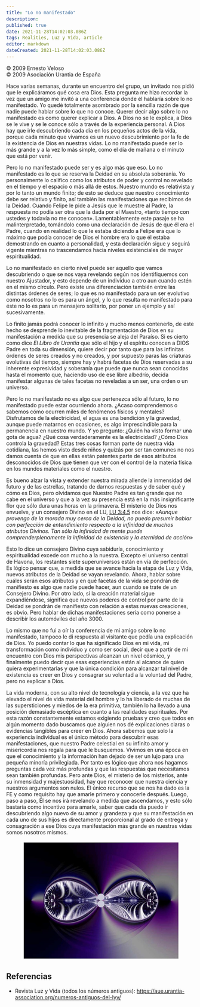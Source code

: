 ```yaml
---
title: "Lo no manifestado"
description: 
published: true
date: 2021-11-28T14:02:03.086Z
tags: Realities, Luz y Vida, article
editor: markdown
dateCreated: 2021-11-28T14:02:03.086Z
---
```


<p class="v-card v-sheet theme--light grey lighten-3 px-2">© 2009 Ernesto Veloso<br>© 2009 Asociación Urantia de España</p>

Hace varias semanas, durante un encuentro del grupo, un invitado nos pidió que le explicáramos qué cosa era Dios. Esta pregunta me hizo recordar la vez que un amigo me invitó a una conferencia donde él hablaría sobre lo no manifestado. Yo quedé totalmente asombrado por la sencilla razón de que nadie puede hablar sobre lo que no conoce. Querer decir algo sobre lo no manifestado es como querer explicar a Dios. A Dios no se le explica, a Dios se le vive y se le conoce sólo a través de la experiencia personal. A Dios hay que irle descubriendo cada día en los pequeños actos de la vida, porque cada minuto que vivamos es un nuevo descubrimiento por la fe de la existencia de Dios en nuestras vidas. Lo no manifestado puede ser lo más grande y a la vez lo más simple, como el día de mañana o el minuto que está por venir.

Pero lo no manifestado puede ser y es algo más que eso. Lo no manifestado es lo que se reserva la Deidad en su absoluta soberanía. Yo personalmente lo califico como los atributos de poder y control no revelado en el tiempo y el espacio o más allá de estos. Nuestro mundo es relativista y por lo tanto un mundo finito; de esto se deduce que nuestro conocimiento debe ser relativo y finito, así también las manifestaciones que recibimos de la Deidad. Cuando Felipe le pide a Jesús que le muestre al Padre, la respuesta no podía ser otra que la dada por el Maestro, «tanto tiempo con ustedes y todavía no me conocen». Lamentablemente este pasaje se ha malinterpretado, tomándolo como una declaración de Jesús de que él era el Padre, cuando en realidad lo que le estaba diciendo a Felipe era que lo máximo que podía conocer de Dios el hombre era lo que él estaba demostrando en cuanto a personalidad, y esta declaración sigue y seguirá vigente mientras no trascendamos hacia niveles existenciales de mayor espiritualidad. 

Lo no manifestado en cierto nivel puede ser aquello que vamos descubriendo o que se nos vaya revelando según nos identifiquemos con nuestro Ajustador, y esto depende de un individuo a otro aun cuando estén en el mismo círculo. Pero existe una diferenciación también entre las distintas órdenes de seres; lo que es no manifestado para un ser evolutivo como nosotros no lo es para un ángel, y lo que resulta no manifestado para éste no lo es para un mensajero solitario, por poner un ejemplo y así sucesivamente.

Lo finito jamás podrá conocer lo infinito y mucho menos contenerlo, de este hecho se desprende lo inevitable de la fragmentación de Dios en su manifestación a medida que su presencia se aleja del Paraíso. Si es cierto como dice _El Libro de Urantia_ que sólo el hijo y el espíritu conocen a DIOS Padre en toda su dimensión, quiere decir por tanto que para las infinitas órdenes de seres creados y no creados, y por supuesto paras las criaturas evolutivas del tiempo, siempre hay y habrá facetas de Dios reservadas a su inherente expresividad y soberanía que puede que nunca sean conocidas hasta el momento que, haciendo uso de ese libre albedrío, decida manifestar algunas de tales facetas no reveladas a un ser, una orden o un universo.

Pero lo no manifestado no es algo que pertenezca sólo al futuro, lo no manifestado puede estar ocurriendo ahora. ¿Acaso comprendemos o sabemos cómo ocurren miles de fenómenos físicos y mentales? Disfrutamos de la electricidad, el agua es una bendición y la gravedad, aunque puede matarnos en ocasiones, es algo imprescindible para la permanencia en nuestro mundo. Y yo pregunto: ¿Quién ha visto formar una gota de agua? ¿Qué cosa verdaderamente es la electricidad? ¿Cómo Dios controla la gravedad? Estas tres cosas forman parte de nuestra vida cotidiana, las hemos visto desde niños y quizás por ser tan comunes no nos damos cuenta de que en ellas están patentes parte de esos atributos desconocidos de Dios que tienen que ver con el control de la materia física en los mundos materiales como el nuestro.

Es bueno alzar la vista y extender nuestra mirada allende la inmensidad del futuro y de las estrellas, tratando de darnos respuestas y de saber qué y cómo es Dios, pero olvidamos que Nuestro Padre es tan grande que no cabe en el universo y que a la vez su presencia está en la más insignificante flor que sólo dura unas horas en la primavera. El misterio de Dios nos envuelve, y un consejero Divino en el LU, [LU 3:4.5](/es/The_Urantia_Book/3#p4_5) nos dice: «_Aunque provengo de la morada muy cerca de la Deidad, no puedo presumir bablar con perfección de entendimiento respecto a la infinidad de muchos atributos Divinos. Tan sólo la infinidad de mente puede comprenderplenamente la infinidad de existencia y la eternidad de acción_»

Esto lo dice un consejero Divino cuya sabiduría, conocimiento y espiritualidad excede con mucho a la nuestra. Excepto el universo central de Havona, los restantes siete superuniversos están en vía de perfección. Es lógico pensar que, a medida que se avance hacia la etapa de Luz y Vida, nuevos atributos de la Deidad se vayan revelando. Ahora, hablar sobre cuáles serán esos atributos y en qué facetas de la vida se pondrán de manifiesto es algo que nadie puede hacer, aun cuando se trate de un Consejero Divino. Por otro lado, si la creación material sigue expandiéndose, significa que nuevos poderes de control por parte de la Deidad se pondrán de manifiesto con relación a estas nuevas creaciones, es obvio. Pero hablar de dichas manifestaciones sería como ponerse a describir los automóviles del año 3000.

Lo mismo que no fui a oír la conferencia de mi amigo sobre lo no manifestado, tampoco le di respuesta al visitante que pedía una explicación de Dios. Yo puedo contar lo que ha significado Dios en mi vida, mi transformación como individuo y como ser social, decir que a partir de mi encuentro con Dios mis perspectivas alcanzan un nivel cósmico, y finalmente puedo decir que esas experiencias están al alcance de quien quiera experimentarlas y que la única condición para alcanzar tal nivel de existencia es creer en Dios y consagrar su voluntad a la voluntad del Padre, pero no explicar a Dios.

La vida moderna, con su alto nivel de tecnología y ciencia, a la vez que ha elevado el nivel de vida material del hombre y lo ha liberado de muchas de las supersticiones y miedos de la era primitiva, también lo ha llevado a una posición demasiado escéptica en cuanto a las realidades espirituales. Por esta razón constantemente estamos exigiendo pruebas y creo que todos en algún momento dado buscamos que alguien nos dé explicaciones claras o evidencias tangibles para creer en Dios. Ahora sabemos que solo la experiencia individual es el único método para descubrir esas manifestaciones, que nuestro Padre celestial en su infinito amor y misericordia nos regala para que le busquemos. Vivimos en una época en que el conocimiento y la información han dejado de ser un lujo para una pequeña minoría privilegiada. Por tanto es lógico que ahora nos hagamos preguntas cada vez más profundas y que las respuestas que necesitamos sean también profundas. Pero ante Dios, el misterio de los misterios, ante su inmensidad y majestuosidad, hay que reconocer que nuestra ciencia y nuestros argumentos son nulos. El único recurso que se nos ha dado es la FE y como requisito hay que amarle primero y conocerle después. Luego, paso a paso, Él se nos irá revelando a medida que ascendamos, y esto sólo bastaría como incentivo para amarle, saber que cada día puedo ir descubriendo algo nuevo de su amor y grandeza y que su manifestación en cada uno de sus hijos es directamente proporcional al grado de entrega y consagración a ese Dios cuya manifestación más grande en nuestras vidas somos nosotros mismos.

<figure id="Figure_1" class="image urantiapedia">
<img src="/image/article/Luz_y_Vida/LyV18/02.jpg">
</figure>

## Referencias

- Revista Luz y Vida (todos los números antiguos): https://aue.urantia-association.org/numeros-antiguos-del-lyv/